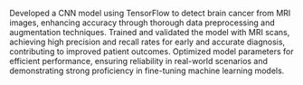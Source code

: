 Developed a CNN model using TensorFlow to detect brain cancer from MRI images, enhancing accuracy through thorough data preprocessing and augmentation techniques.
Trained and validated the model with MRI scans, achieving high precision and recall rates for early and accurate diagnosis, contributing to improved patient outcomes.
Optimized model parameters for efficient performance, ensuring reliability in real-world scenarios and demonstrating strong proficiency in fine-tuning machine learning models.
